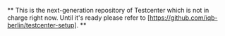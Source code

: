** This is the next-generation repository of Testcenter which is not in charge right now. Until it's ready please 
refer to [https://github.com/iqb-berlin/testcenter-setup]. **


[comment]: <> ([![License: MIT]&#40;https://img.shields.io/badge/License-MIT-yellow.svg&#41;]&#40;https://opensource.org/licenses/MIT&#41;)

[comment]: <> ([![&#40;CI Status&#41;]&#40;https://scm.cms.hu-berlin.de/iqb/testcenter-setup/badges/master/pipeline.svg&#41;]&#40;https://scm.cms.hu-berlin.de/iqb/testcenter-setup&#41;)

[comment]: <> (![GitHub tag &#40;latest SemVer&#41;]&#40;https://img.shields.io/github/v/tag/iqb-berlin/testcenter-setup&#41;)

[comment]: <> (# Testcenter-Setup)

[comment]: <> (Following the instructions below, you will install the web-application "IQB-Testcenter" on your server. You will get handy commands to start and stop the services.)

[comment]: <> (## Application structure)

[comment]: <> (The source code and therefore the application is separated in three submodules:)

[comment]: <> (* Frontend: Angular based components to be loaded into the browser as single page application. You find the source code repository [here]&#40;https://github.com/iqb-berlin/testcenter-frontend&#41;.)

[comment]: <> (* Backend php+database: Php based components to handle most of the requests from frontend; connects to the database; source code ist published [here]&#40;https://github.com/iqb-berlin/testcenter-backend&#41;, the API is documented [here]&#40;https://iqb-berlin.github.io/testcenter-backend/api/&#41;)

[comment]: <> (* Backend node.js: Additional server component to implement one special feature "test operator's monitor")

[comment]: <> (In order to install the whole application, one must install all components. Sure, this could be done the traditional way:)

[comment]: <> (* clone the code repositories)

[comment]: <> (* install the required software &#40;npm install/compose&#41;)

[comment]: <> (* transpile/build)

[comment]: <> (* setup database)

[comment]: <> (* setup web server, set routes etc.)

[comment]: <> (To ease this process and to avoid mess after updates/upgrades, every module consist of one folder "docker". There you find scripts for docker based installation. The repository of this document you're reading now binds all docker install procedures together. This way, you install everything you need in one step.)

[comment]: <> (# Preconditions)

[comment]: <> (Before you follow the instructions below, you need to install [docker]&#40;https://docs.docker.com/engine/install/ubuntu/#installation-methods&#41;,  [docker-compose]&#40;https://docs.docker.com/compose/install/&#41; and `make`. We do not explain these applications, this is beyond the scope of this document.)

[comment]: <> (Although all steps below could be done in another operating system environment, we go for a unix/linux.)

[comment]: <> (# Installation for production only)

[comment]: <> ("Production" here means that you just want to install and use the application, not more. You do not like to get a look behind the curtain or to run sophisticated performance analyses. This type of installation has fewer requirements in regard of software and space.)

[comment]: <> (Technically, you download pre-built images from Docker Hub.)

[comment]: <> (## 1. Download install script)

[comment]: <> (The installation script requires bash to run. Go to a directory of your choice and get it:)

[comment]: <> (```)

[comment]: <> ( wget https://raw.githubusercontent.com/iqb-berlin/iqb-scripts/master/install.sh)

[comment]: <> (```)

[comment]: <> (Also download the project specific configuration for the install script:)

[comment]: <> (```)

[comment]: <> ( wget https://raw.githubusercontent.com/iqb-berlin/testcenter-setup/master/config/install_config)

[comment]: <> (```)

[comment]: <> (## 2. Run installation)

[comment]: <> (```)

[comment]: <> ( bash install.sh)

[comment]: <> (```)

[comment]: <> (Now, your system will get checked to ensure that you have `docker`, `docker-compose` and `make` ready to work. Then, you need to put in some parameters for your installation:)

[comment]: <> (* target directory)

[comment]: <> (* host name &#40;can be changed later&#41;)

[comment]: <> (* MySql connection parameters &#40;database name, root password etc.&#41;)

[comment]: <> (## 3. Run server)

[comment]: <> (After you've got "--- INSTALLATION SUCCESSFUL ---", you change into the installation directory and type)

[comment]: <> (```)

[comment]: <> (make run)

[comment]: <> (```)

[comment]: <> (Docker will then start all containers: Frontend, Backends, and one traefik service to handle routing. To check, go to another computer and put in the host name of the installation - and enjoy!)

[comment]: <> (If you like to stop the server later, run)

[comment]: <> (```)

[comment]: <> (make stop)

[comment]: <> (```)

[comment]: <> (## 4. Login and change super user password)

[comment]: <> (Right after installation, please log in! At start, you have one user prepared: `super` with password `user123`. Because everyone can read this here and in the scripts, you should get up your shields by changing at least the password &#40;go to "System-Admin"&#41;.)

[comment]: <> (## 5. Update)

[comment]: <> (Run the script _update.sh_ in the root directory. This will compare your local component versions with the latest release and update and restart the software stack.)

[comment]: <> (Alternatively you may also manually edit the file `docker-compose.prod.yml`. Find the lines starting with **image** and edit the version tag at the end.)

[comment]: <> (Check the [IQB Docker Hub Page]&#40;https://hub.docker.com/u/iqbberlin&#41; for latest images.)

[comment]: <> (# Installation for development)

[comment]: <> (The other way of installation gives you more options to access data, logs, to change settings more in detail, to find bugs and even to change code to meet your needs. Our applications are great, but not perfect at all!)

[comment]: <> (Technically, you check out all source code and build the application modules as developers do. The whole Angular development framework will be installed with all tools. The build process will include all unit end e2e tests we prepared.  )

[comment]: <> (We will not explain every step in detail. You should be familiar with git and bash and file handling in Unix, editing a text file etc.)

[comment]: <> (## 1. Clone this setup repository)

[comment]: <> (After the clone is done, you need to init the submodules feature of git:)

[comment]: <> (```)

[comment]: <> (git submodule init)

[comment]: <> (git submodule update)

[comment]: <> (```)

[comment]: <> (## 2. Configuration)

[comment]: <> (Run)

[comment]: <> (```)

[comment]: <> (make init-dev-config)

[comment]: <> (```)

[comment]: <> (> :warning: This creates configuration files with values meant for)

[comment]: <> (development purposes only. For any production setup be sure to customize the)

[comment]: <> (files. Most importantly use your own passwords!)

[comment]: <> (The important configuration files are:)

[comment]: <> (* `.env` - This file contains sensitive information about database access)

[comment]: <> (and user logins)

[comment]: <> (* `testcenter-frontend/src/environments/environment.ts` - Here information)

[comment]: <> (about accessing the backend is kept for the frontend component)

[comment]: <> (There is one important setting to be made in the generated file `.env`. On the first line, set the variable _HOSTNAME_ to either the IP, or the hostname of the machine under which it is reachable.)

[comment]: <> (The other setting is the address of the broadcasting service.)

[comment]: <> (Replace _localhost_ in variable _BROADCAST_SERVICE_URI_SUBSCRIBE_ with the actual hostname.)

[comment]: <> (## 3. Updating)

[comment]: <> (```)

[comment]: <> (git pull)

[comment]: <> (git submodule update --recursive)

[comment]: <> (```)

[comment]: <> (# More server setup and handling)

[comment]: <> (## SSL)

[comment]: <> (For a setup using SSL certificates &#40;HTTPS connection&#41;, the certificates need to be placed under _config/certs_ and their name be put in _config/cert_config.yml_.)

[comment]: <> (## Start/stop)

[comment]: <> (Depending on which setup you are using different commands may be used for starting and stopping the application suite.)

[comment]: <> (Most commands are usable via Makefile-targets: `make <command>`.)

[comment]: <> (For specific commands refer to the [docker-compose]&#40;https://docs.docker.com/compose/&#41; documentation.)

[comment]: <> (### Starting)

[comment]: <> (Every startup command can be used in detached mode, which will free up the console or in blocking mode which uses the current console window)

[comment]: <> (for all logging. Refer to the OS commands for sending processes to the background etc.)

[comment]: <> (```)

[comment]: <> (make run)

[comment]: <> (```)

[comment]: <> (or)

[comment]: <> (```)

[comment]: <> (make run-detached)

[comment]: <> (```)

[comment]: <> (### Stopping)

[comment]: <> (For attached console mode simply terminate the process &#40;Ctrl+C under Linux&#41;.)

[comment]: <> (When in detached mode you may use the following command to stop the applications.)

[comment]: <> (```)

[comment]: <> (make stop)

[comment]: <> (```)

[comment]: <> (## Logs)

[comment]: <> (Because the server is running in docker, you get logs via `docker logs <process>`.)

[comment]: <> (## Application access)

[comment]: <> (Open the target hostname &#40;http://localhost for the development version&#41;)

[comment]: <> (in your browser. You see now the testcenter application with testdata.)

[comment]: <> (Right after start, two logins are prepared:)

[comment]: <> (- Username `super` and password `user123` as admin user)

[comment]: <> (- Username `test` and password `user123` and code `xxx` as test-taker)

[comment]: <> (---)

[comment]: <> (You can reach the backend API directly under the "api" path.)

[comment]: <> (http://localhost/api)

[comment]: <> (## Trouble Shooting)

[comment]: <> (### Timeouts when building fresh images)

[comment]: <> (Build them separately or increase docker-compose timeout:)

[comment]: <> (`export COMPOSE_HTTP_TIMEOUT=300`.)

[comment]: <> (### Strange SQL Constraint error after re-build)

[comment]: <> (When you rebuild make sure, that you not only delete all previous volumes but)

[comment]: <> (delete all contents of `testcenter-backend/src/vo_data` as well.)

[comment]: <> (Otherwise, you get an erroneous application state.)

[comment]: <> ([Will be fixed]&#40;https://github.com/iqb-berlin/testcenter-setup/issues/9&#41;.)

[comment]: <> (### Error when using Make commands)

[comment]: <> (Should any produce an error, you may have to build the command manually. Refer the the Makefile-target you used and replace `up` with `stop`.)

[comment]: <> (For example if you ran `make run-prod-nontls-detached`, you can stop with:)

[comment]: <> (```)

[comment]: <> (docker-compose -f docker-compose.yml -f docker-compose.prod.nontls.yml stop)

[comment]: <> (```)
